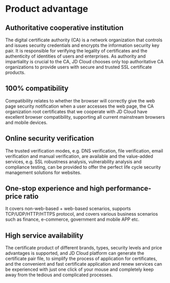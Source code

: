 # Product advantage

## Authoritative cooperative institution
The digital certificate authority (CA) is a network organization that controls and issues security credentials and encrypts the information security key pair. It is responsible for verifying the legality of certificates and the authenticity of identities of users and enterprises. As authority and impartiality is crucial to the CA, JD Cloud chooses only top authoritative CA organizations to provide users with secure and trusted SSL certificate products.
 
## 100% compatibility
Compatibility relates to whether the browser will correctly give the web page security notification when a user accesses the web page, the CA organization root certificates that we cooperate with JD Cloud have excellent browser compatibility, supporting all current mainstream browsers and mobile devices.

## Online security verification
The trusted verification modes, e.g. DNS verification, file verification, email verification and manual verification, are available and the value-added services, e.g. SSL robustness analysis, vulnerability analysis and compliance testing, can be provided to offer the perfect life cycle security management solutions for websites.

## One-stop experience and high performance-price ratio
It covers non-web-based + web-based scenarios, supports TCP/UDP/HTTP/HTTPS protocol, and covers various business scenarios such as finance, e-commerce, government and mobile APP etc.

## High service availability
The certificate product of different brands, types, security levels and price advantages is supported, and JD Cloud platform can generate the certificate pair file, to simplify the process of application for certificates, and the convenient and fast certificate application and renew services can be experienced with just one click of your mouse and completely keep away from the tedious and complicated processes.

